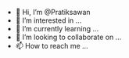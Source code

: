 - 👋 Hi, I’m @Pratiksawan
- 👀 I’m interested in ...
- 🌱 I’m currently learning ...
- 💞️ I’m looking to collaborate on ...
- 📫 How to reach me ...

<!---
Pratiksawan/Pratiksawan is a ✨ special ✨ repository because its `README.md` (this file) appears on your GitHub profile.
You can click the Preview link to take a look at your changes.
--->
